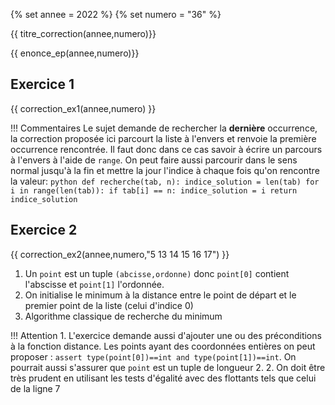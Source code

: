 {% set annee = 2022 %}
{% set numero = "36" %}


{{ titre_correction(annee,numero)}}

{{ enonce_ep(annee,numero)}}
 

## Exercice 1

{{ correction_ex1(annee,numero) }}


!!! Commentaires
    Le sujet demande de rechercher la **dernière** occurrence, la correction proposée ici parcourt la liste à l'envers et renvoie la première occurrence rencontrée. Il faut donc dans ce cas savoir à écrire un parcours à l'envers à l'aide de `range`. On peut faire aussi parcourir dans le sens normal jusqu'à la fin et mettre la jour l'indice à chaque fois qu'on rencontre la valeur:
    ```python
        def recherche(tab, n):
        indice_solution = len(tab)
        for i in range(len(tab)):
            if tab[i] == n:
                indice_solution = i
        return indice_solution
    ```
## Exercice 2 
 
{{ correction_ex2(annee,numero,"5 13 14 15 16 17") }}

1. Un `point` est un tuple `(abcisse,ordonne)` donc `point[0]` contient l'abscisse et `point[1]` l'ordonnée.
2. On initialise le minimum à la distance entre le point de départ et le premier point de la liste (celui d'indice 0)
3. Algorithme classique de recherche du minimum
 
!!! Attention
    1. L'exercice demande aussi d'ajouter une ou des préconditions à la fonction distance. Les points ayant des coordonnées entières on peut proposer :
        `assert type(point[0])==int and type(point[1])==int`. On pourrait aussi s'assurer que `point` est un tuple de longueur 2.
    2. On doit être très prudent en utilisant les tests d'égalité avec des flottants tels que celui de la ligne 7